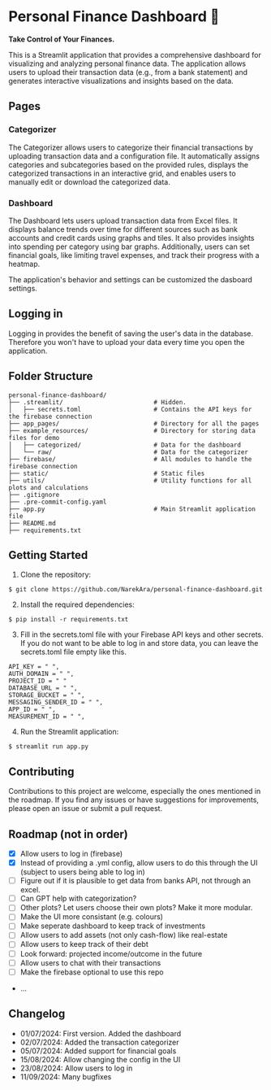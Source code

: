 # Personal Finance Dashboard 👋

**Take Control of Your Finances.**

This is a Streamlit application that provides a comprehensive dashboard for visualizing and analyzing personal finance data. The application allows users to upload their transaction data (e.g., from a bank statement) and generates interactive visualizations and insights based on the data.

## Pages

### Categorizer
The Categorizer allows users to categorize their financial transactions by uploading transaction data and a configuration file. It automatically assigns categories and subcategories based on the provided rules, displays the categorized transactions in an interactive grid, and enables users to manually edit or download the categorized data.

### Dashboard
The Dashboard lets users upload transaction data from Excel files. It displays balance trends over time for different sources such as bank accounts and credit cards using graphs and tiles. It also provides insights into spending per category using bar graphs. Additionally, users can set financial goals, like limiting travel expenses, and track their progress with a heatmap.

The application's behavior and settings can be customized the dasboard settings.

## Logging in
Logging in provides the benefit of saving the user's data in the database. Therefore you won't have to upload your data every time you open the application.

## Folder Structure
```
personal-finance-dashboard/
├── .streamlit/                         # Hidden.
│   ├── secrets.toml                    # Contains the API keys for the firebase connection
├── app_pages/                          # Directory for all the pages
├── example_resources/                  # Directory for storing data files for demo
│   ├── categorized/                    # Data for the dashboard
│   └── raw/                            # Data for the categorizer
├── firebase/                           # All modules to handle the firebase connection
├── static/                             # Static files
├── utils/                              # Utility functions for all plots and calculations
├── .gitignore
├── .pre-commit-config.yaml
├── app.py                              # Main Streamlit application file
├── README.md
├── requirements.txt
```

## Getting Started

1. Clone the repository:
```
$ git clone https://github.com/NarekAra/personal-finance-dashboard.git
```
2. Install the required dependencies:
```
$ pip install -r requirements.txt
```

3. Fill in the secrets.toml file with your Firebase API keys and other secrets. If you do not want to be able to log in and store data, you can leave the secrets.toml file empty like this.
```
API_KEY = " ",
AUTH_DOMAIN = " ",
PROJECT_ID = " "
DATABASE_URL = " ",
STORAGE_BUCKET = " ",
MESSAGING_SENDER_ID = " ",
APP_ID = " ",
MEASUREMENT_ID = " ",
```

4. Run the Streamlit application:
```
$ streamlit run app.py
```

## Contributing

Contributions to this project are welcome, especially the ones mentioned in the roadmap. If you find any issues or have suggestions for improvements, please open an issue or submit a pull request.

## Roadmap (not in order)
- [x] Allow users to log in (firebase)
- [x] Instead of providing a .yml config, allow users to do this through the UI (subject to users being able to log in)
- [ ] Figure out if it is plausible to get data from banks API, not through an excel.
- [ ] Can GPT help with categorization?
- [ ] Other plots? Let users choose their own plots? Make it more modular.
- [ ] Make the UI more consistant (e.g. colours)
- [ ] Make seperate dashboard to keep track of investments
- [ ] Allow users to add assets (not only cash-flow) like real-estate
- [ ] Allow users to keep track of their debt
- [ ] Look forward: projected income/outcome in the future
- [ ] Allow users to chat with their transactions
- [ ] Make the firebase optional to use this repo
- ...

## Changelog
- 01/07/2024: First version. Added the dashboard
- 02/07/2024: Added the transaction categorizer
- 05/07/2024: Added support for financial goals
- 15/08/2024: Allow changing the config in the UI
- 23/08/2024: Allow users to log in
- 11/09/2024: Many bugfixes
